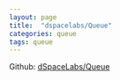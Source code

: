 ```yaml
---
layout: page
title:  "dspacelabs/Queue"
categories: queue
tags: queue
---
```


Github: <a href="https://github.com/dSpaceLabs/Queue">dSpaceLabs/Queue</a>
